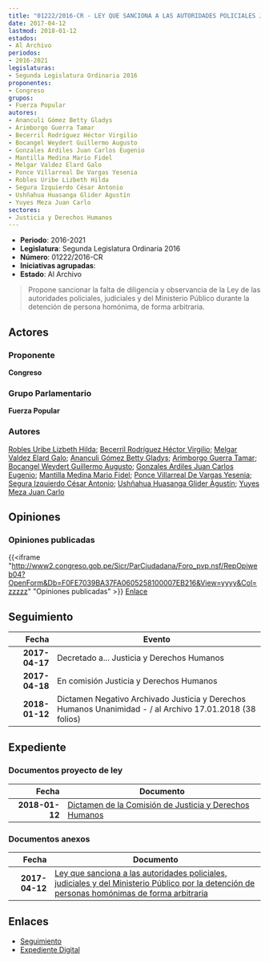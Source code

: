 ```yaml
---
title: "01222/2016-CR - LEY QUE SANCIONA A LAS AUTORIDADES POLICIALES JUDICIALES Y DEL MINISTERIO PÚBLICO POR LA DETENCIÓN DE PERSONAS HOMÓNIMAS DE FORMA ARBITRARIA"
date: 2017-04-12
lastmod: 2018-01-12
estados:
- Al Archivo
periodos:
- 2016-2021
legislaturas:
- Segunda Legislatura Ordinaria 2016
proponentes:
- Congreso
grupos:
- Fuerza Popular
autores:
- Ananculi Gómez Betty Gladys
- Arimborgo Guerra Tamar
- Becerril Rodríguez Héctor Virgilio
- Bocangel Weydert Guillermo Augusto
- Gonzales Ardiles Juan Carlos Eugenio
- Mantilla Medina Mario Fidel
- Melgar Valdez Elard Galo
- Ponce Villarreal De Vargas Yesenia
- Robles Uribe Lizbeth Hilda
- Segura Izquierdo César Antonio
- Ushñahua Huasanga Glider Agustín
- Yuyes Meza Juan Carlo
sectores:
- Justicia y Derechos Humanos
---
```

- **Periodo**: 2016-2021
- **Legislatura**: Segunda Legislatura Ordinaria 2016
- **Número**: 01222/2016-CR
- **Iniciativas agrupadas**: 
- **Estado**: Al Archivo

> Propone sancionar la falta de diligencia y observancia de la Ley de las autoridades policiales, judiciales y del Ministerio Público durante la detención de persona homónima, de forma arbitraria.


## Actores

### Proponente

**Congreso**

### Grupo Parlamentario

**Fuerza Popular**

### Autores

[Robles Uribe Lizbeth Hilda](mailto:mailto:lroblesu@congreso.gob.pe); [Becerril Rodríguez Héctor Virgilio](mailto:mailto:hbecerril@congreso.gob.pe); [Melgar Valdez Elard Galo](mailto:mailto:emelgar@congreso.gob.pe); [Ananculi Gómez Betty Gladys](mailto:mailto:bananculi@congreso.gob.pe); [Arimborgo Guerra Tamar](mailto:mailto:tarimborgo@congreso.gob.pe); [Bocangel Weydert Guillermo Augusto](mailto:mailto:gbocangel@congreso.gob.pe); [Gonzales Ardiles Juan Carlos Eugenio](mailto:mailto:jgonzalesa@congreso.gob.pe); [Mantilla Medina Mario Fidel](mailto:mailto:mmantilla@congreso.gob.pe); [Ponce Villarreal De Vargas Yesenia](mailto:mailto:yponce@congreso.gob.pe); [Segura Izquierdo César Antonio](mailto:mailto:csegura@congreso.gob.pe); [Ushñahua Huasanga Glider Agustín](mailto:mailto:gushnahua@congreso.gob.pe); [Yuyes Meza Juan Carlo](mailto:mailto:jyuyes@congreso.gob.pe)

## Opiniones

### Opiniones publicadas

{{<iframe "http://www2.congreso.gob.pe/Sicr/ParCiudadana/Foro_pvp.nsf/RepOpiweb04?OpenForm&Db=F0FE7039BA37FA0605258100007EB216&View=yyyy&Col=zzzzz" "Opiniones publicadas" >}}
[Enlace](http://www2.congreso.gob.pe/Sicr/ParCiudadana/Foro_pvp.nsf/RepOpiweb04?OpenForm&Db=F0FE7039BA37FA0605258100007EB216&View=yyyy&Col=zzzzz)


## Seguimiento

| Fecha | Evento |
|------:|--------|
| **2017-04-17** | Decretado a... Justicia y Derechos Humanos |
| **2017-04-18** | En comisión Justicia y Derechos Humanos |
| **2018-01-12** | Dictamen Negativo Archivado Justicia y Derechos Humanos Unanimidad - / al Archivo 17.01.2018 (38 folios) |

## Expediente

### Documentos proyecto de ley

| Fecha | Documento |
|------:|-----------|
| **2018-01-12** | [Dictamen de la Comisión de Justicia y Derechos Humanos](http://www.leyes.congreso.gob.pe/Documentos/2016_2021/Dictamenes/Proyectos_de_Ley/01222DC15MAY20180112.pdf) |

### Documentos anexos

| Fecha | Documento |
|------:|-----------|
| **2017-04-12** | [Ley que sanciona a las autoridades policiales, judiciales y del Ministerio Público por la detención de personas homónimas de forma arbitraria](http://www.leyes.congreso.gob.pe/Documentos/2016_2021/Proyectos_de_Ley_y_de_Resoluciones_Legislativas/PL0121920170412.pdf) |

## Enlaces

- [Seguimiento](http://www2.congreso.gob.pe/Sicr/TraDocEstProc/CLProLey2016.nsf/f7fff46988ca05b1052578e100829cc7/0c6fca6a1d80c6e70525810000833dc1?OpenDocument)
- [Expediente Digital](http://www2.congreso.gob.pe/Sicr/TraDocEstProc/Expvirt_2011.nsf/visbusqptramdoc1621/01222?opendocument)

